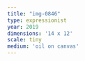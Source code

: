 ```yaml
---
title: "img-0846"
type: expressionist
year: 2019
dimensions: '14 x 12'
scale: tiny
medium: 'oil on canvas'
---
```

